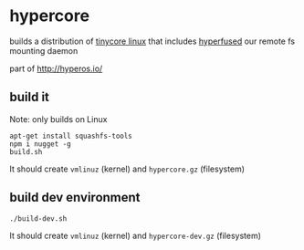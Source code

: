 # hypercore

builds a distribution of [tinycore linux](http://tinycorelinux.net/) that includes [hyperfused](https://github.com/mafintosh/hyperfused) our remote fs mounting daemon

part of http://hyperos.io/

## build it

Note: only builds on Linux

```
apt-get install squashfs-tools
npm i nugget -g
build.sh
````

It should create `vmlinuz` (kernel) and `hypercore.gz` (filesystem)

## build dev environment

```
./build-dev.sh
```

It should create `vmlinuz` (kernel) and `hypercore-dev.gz` (filesystem)
